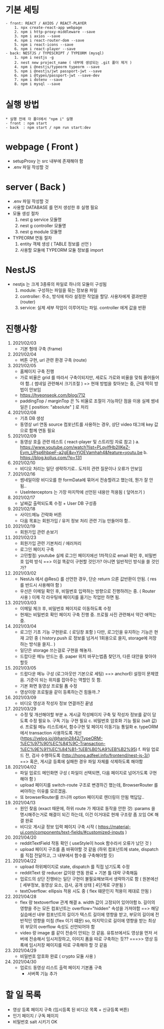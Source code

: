 # 기본 세팅
    - front: REACT / AXIOS / REACT-PLAYER
        1. npx create-react-app webpage
        2. npm i http-proxy-middleware --save
        3. npm i axios --save
        4. npm i react-router-dom --save
        5. npm i react-icons --save
        6. npm i react-player --save
    - back: NESTJS / TYPESCRIPT / TYPEORM (mysql)
        1. npm i nestjs -g
        2. nest new project_name ( 내부에 생성되는 .git 폴더 제거 )
        4. npm i @nestjs/typeorm typeorm --save
        5. npm i @nestjs/jwt passport-jwt --save
        6. npm i @types/passport-jwt --save-dev
        7. npm i dotenv --save
        8. npm i mysql --save
        
# 실행 방법
    * 실행 전에 각 폴더에서 "npm i" 실행 
    - front : npm start
    - back  : npm start / npm run start:dev

# webpage ( Front )
- setupProxy 는 src 내부에 존재해야 함
- .env 파일 작성할 것

# server ( Back )
- .env 파일 작성할 것
- 사용할 DATABASE 를 먼저 생성한 후 실행 필요
- 모듈 생성 절차
    1. nest g service 모듈명
    2. nest g controller 모듈명
    3. nest g module 모듈명
- TYPEORM 연동 절차
    1. entity 객체 생성 ( TABLE 정보를 선언 )
    2. 사용할 모듈에 TYPEORM 모듈 정보를 import

# NestJS
- nestjs 는 크게 3종류의 파일로 하나의 모듈이 구성됨
    1. module: 구성하는 파일을 묶는 정보용 파일
    2. controller: 주소, 방식에 따라 설정한 작업을 할당. 사용자에게 결과반환 (router)
    3. service: 실제 세부 작업이 이루어지는 파일. controller 에게 값을 반환

# 진행사항
1. 2021/02/03
    - 기본 형태 구축 (frame)
2. 2021/02/04
    - 버튼 구현, url 관련 환경 구축 (route)
3. 2021/02/05
    - 홈페이지 구축 진행
    - 가로 비율은 grid 를 따라서 구축이되지만, 세로도 가로와 비율을 맞춰 줄어들어야 함..( 썸네일 관련해서 크기조절 )
        => 현재 방법을 찾아보는 중, 근데 딱히 방법이 안보임
    - https://hyeonseok.com/blog/712
    - paddingTop / marginTop 은 % 비율로 조절이 가능하단 점을 이용
      실제 썸네일은 [ position: "absolute" ] 로 처리
4. 2021/02/08
    - 기초 DB 생성
    - 동영상 url 연동
      source 컴포넌트를 사용하는 경우, 상단 video 태그에 key 값으로 함께 연동 필요
5. 2021/02/09
    - 동영상 호출 관련 테스트 ( react-player 및 스트리밍 자료 참고 )
    a. https://www.youtube.com/watch?list=PLqvIfHb2IlKeZ-Eym_UPsp6hbpeF-a2gE&v=YjOEVamhah4&feature=youtu.be
    b. https://blog.kollus.com/?p=131
6. 2021/02/10
    - 비디오 처리는 일단 생략하기로.. 도저히 관련 질문이나 오류가 안보임
7. 2021/02/16
    - 썸네일이랑 비디오를 한 formData에 묶어서 전송할려고 했는데, 뭔가 잘 안됨..
    - UseInterceptors 는 가장 마지막에 선언된 내용만 적용됨 ( 덮어쓰기 )
8. 2021/02/17
    - 날짜값 출력되도록 수정 + User DB 구성중
9. 2021/02/18
    - 사이드메뉴 간략화 버튼
    - 다음 목표는 회원가입 / 유저 정보 처리 관련 기능 만들어야 함..
10. 2021/02/19
    - 회원가입 관련 손보기
11. 2021/02/23
    - 회원가입 관련 기본처리 / 에러처리
    - 로그인 페이지 구축
    - 고민할점:
        youtube 실제 로그인 페이지에선 1차적으로 email 확인 후, 비밀번호 입력 방식
        ==> 이걸 똑같이 구현할 것인가? 아니면 일반적인 방식을 쓸 것인가?
12. 2021/03/02
    - NestJs 에서 @Res() 를 선언한 경우, 단순 return 으론 값반환이 안됨. ( res 를 반드시 사용해야 함 )
    - 우선은 이메일 확인 후, 비밀번호 입력하는 방향으로 진행하려는 중. ( Router 사용 )
      이제 각 라우팅에 페이지를 옮기는 작업만 하면 됨.
13. 2021/03/03
    - 이메일 체크 후, 비밀번호 페이지로 이동하도록 수정
    - 현재는 비밀번호 확인 페이지 구축 진행 중. 프로필 사진 관련해서 약간 애먹는 중.
14. 2021/03/04
    - 로그인 기초 기능 구현완료. ( 로딩창 포함 )
      다만, 로그인을 유지하는 기능은 현재 고민 중
      ( history.push 로 정보를 넘겨서 1회용으로 쓸지, storage에 저장하는 방식을 쓸지.. )
    - 일단은 storage 쓰는걸로 구현을 해놓자.
    - 드랍다운 메뉴 만드는 중. paper 위치 바꾸는법좀 찾던가, 다른 대안을 찾아야할듯
15. 2021/03/05
    - 드랍다운 메뉴 구성 (로그아웃만 기본으로 세팅)
      ==> anchorEl 설정이 문제였음. 기준이 되는 위치를 잡아주는 역할인 듯 함.
    - 기본 화면 동영상 프로필 폼 수정
    - 영상이랑 프로필을 같이 등록하는건 힘들까..?
16. 2021/03/09
    - 비디오 영상과 작성자 정보 연결까진 끝냄
17. 2021/03/29
    - 수정 및 개선해야할 부분
        a. 게시글 작성페이지 구축 및 작성자 정보를 같이 담도록 수정 필요
        b. 구독 기능 구현 필요
        c. 비밀번호 암호화 기능 필요 (salt 값)
        d. 프로필 메뉴 리스트에서, 함수구현 및 페이지 이동기능 통일화
        e. typeORM 에서 transaction 사용하도록 개선 (https://velog.io/@hanjn2842/TypeORM-%EC%97%90%EC%84%9C-Transaction-%EC%9E%91%EC%84%B1-%EB%B0%A9%EB%B2%95)
        f. 파일 업로드 전, 검사 수행하도록 (http://hong.adfeel.info/frontend/nest-js-3/)
            ==> 혹은, 게시글 등록에 실패한 경우 파일 자체를 삭제하도록 해야함
18. 2021/04/02
    - 파일 업로드 메인화면 구성
      ( 파일이 선택되면, 다음 페이지로 넘어가도록 구현해야 함 )
    - upload 페이지를 switch-route 구조로 변경하긴 했는데, BrowserRouter 를 써야하는 이유를 모르겠음.
    - 또 browserRouter를 쓰니까 option 페이지로 렌더링이 안됨 핵답답..
19. 2021/04/13
    - 원인 찾음 (exact 때문에, 하위 route 가 제대로 동작을 안한 것)
      :params 을 명시해주는거로 해결이 되긴 하는데, 이건 이거대로 현재 구조랑 좀 꼬임
      OK 해결 완료
    - 비디오 게시글 정보 입력 페이지 구축 시작
      ( https://material-ui.com/components/text-fields/#customized-inputs )
20. 2021/04/20
    - redditTextField 작동 확인 ( useStyle이 hook 함수라서 오류가 났던 것 )
    - upload 페이지 구조를 좀 바꿔야할 것 같음
      (하위 컴포넌트에 state, dispatch 를 직접 전달하고, 그 내부에서 함수를 구축해야할 듯)
21. 2021/04/22
    - upload 하위페이지로 state, dispatch 를 직접 넘기도록 수정
    - redditText 랑 reducer 값이랑 연동 완료 + 기본 틀 대략 구축해둠
    - 업로드의 상단 진행바는 일단 구현이 불필요해보여서 생략하기로 함
      ( 원본에선 [ 세부정보, 동영상 요소, 검사, 공개 상태 ] 4단계로 구분됨 )
    - textOverflow: ellipsis 적용 시도 중 ( flex 떄문인지 적용이 제대로 안됨 )
22. 2021/04/28
    - flex 랑 textoverflow 관계 해결
      a. width 값이 고정되어 있어야함
      b. 길이의 영향을 주는 모든 컴포넌트는 overflow="hidden" 속성을 가져야함
      ==> 해당 실습에선 내부 컴포넌트의 길이가 텍스트 길이에 영향을 받고,
          부모의 길이에 전반적인 영향을 미침 (flex 이기 떄문)
          so, 마지막으로 길이에 영향을 받는 최상위 부모의 overflow 속성도 선언되어야 함
    - video 랑 image 를 같이 전송이 안되는 것 같음.
      유튜브에서도 영상을 먼저 서버에 전송해서 임시저장하고, 이미지 폼을 따로 구축하는 듯??
      ===>> 영상 등록에 임시저장 페이지를 따로 구축해야 할 것 같음
23. 2021/04/29
    - 비밀번호 암호화 완료 ( crypto 모듈 사용 )
24. 2021/04/30
    - 업로드 동영상 리스트 출력 페이지 기본폼 구축
      + 서버쪽 기능 추가

# 할 일 목록
- 영상 등록 페이지 구축 (임시등록 된 비디오 목록 + 신규등록 버튼)
- 인기 페이지 / 구독 페이지
- 비밀번호 salt 시키기 OK